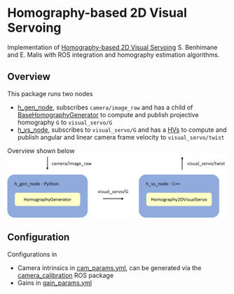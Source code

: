 # Homography-based 2D Visual Servoing
Implementation of [Homography-based 2D Visual Servoing](https://ieeexplore.ieee.org/document/1642061) S. Benhimane and E. Malis with ROS integration and homography estimation algorithms.

## Overview
This package runs two nodes

  - [h_gen_node](python/h_gen_node.py), subscribes `camera/image_raw` and has a child of [BaseHomographyGenerator](python/homography_generators/base_homography_generator.py) to compute and publish projective homography `G` to `visual_servo/G`
  - [h_vs_node](src/h_vs_node.cpp), subscribes to `visual_servo/G` and has a [HVs](include/h_vs/homography_2d_vs.h) to compute and publish angular and linear camera frame velocity to `visual_servo/twist`

Overview shown below
<br/>
<img src="img/h_vs_nodes.png" width="800"/>

## Configuration
Configurations in

  - Camera intrinsics in [cam_params.yml](config/cam_params.yml), can be generated via the [camera_calibration](http://wiki.ros.org/camera_calibration) ROS package
  - Gains in [gain_params.yml](config/gain_params.yml)
